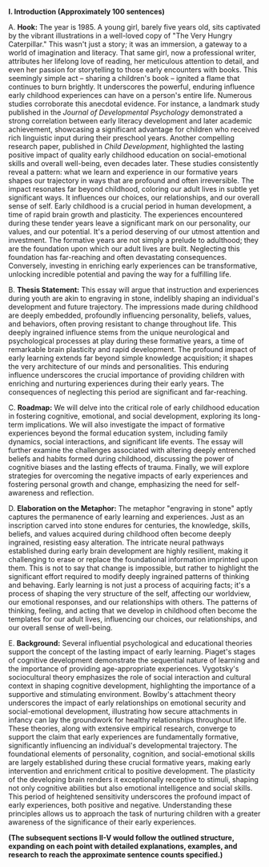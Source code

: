 **I. Introduction (Approximately 100 sentences)**

A. **Hook:**  The year is 1985.  A young girl, barely five years old, sits captivated by the vibrant illustrations in a well-loved copy of "The Very Hungry Caterpillar."  This wasn't just a story; it was an immersion, a gateway to a world of imagination and literacy.  That same girl, now a professional writer, attributes her lifelong love of reading, her meticulous attention to detail, and even her passion for storytelling to those early encounters with books.  This seemingly simple act – sharing a children's book – ignited a flame that continues to burn brightly.  It underscores the powerful, enduring influence early childhood experiences can have on a person's entire life. Numerous studies corroborate this anecdotal evidence.  For instance, a landmark study published in the *Journal of Developmental Psychology* demonstrated a strong correlation between early literacy development and later academic achievement, showcasing a significant advantage for children who received rich linguistic input during their preschool years.  Another compelling research paper, published in *Child Development*, highlighted the lasting positive impact of quality early childhood education on social-emotional skills and overall well-being, even decades later. These studies consistently reveal a pattern: what we learn and experience in our formative years shapes our trajectory in ways that are profound and often irreversible.  The impact resonates far beyond childhood, coloring our adult lives in subtle yet significant ways.  It influences our choices, our relationships, and our overall sense of self.   Early childhood is a crucial period in human development, a time of rapid brain growth and plasticity.  The experiences encountered during these tender years leave a significant mark on our personality, our values, and our potential.   It's a period deserving of our utmost attention and investment. The formative years are not simply a prelude to adulthood; they are the foundation upon which our adult lives are built. Neglecting this foundation has far-reaching and often devastating consequences.   Conversely, investing in enriching early experiences can be transformative, unlocking incredible potential and paving the way for a fulfilling life.

B. **Thesis Statement:**  This essay will argue that instruction and experiences during youth are akin to engraving in stone, indelibly shaping an individual's development and future trajectory.  The impressions made during childhood are deeply embedded, profoundly influencing personality, beliefs, values, and behaviors, often proving resistant to change throughout life.  This deeply ingrained influence stems from the unique neurological and psychological processes at play during these formative years, a time of remarkable brain plasticity and rapid development. The profound impact of early learning extends far beyond simple knowledge acquisition; it shapes the very architecture of our minds and personalities. This enduring influence underscores the crucial importance of providing children with enriching and nurturing experiences during their early years.  The consequences of neglecting this period are significant and far-reaching.


C. **Roadmap:**  We will delve into the critical role of early childhood education in fostering cognitive, emotional, and social development, exploring its long-term implications.  We will also investigate the impact of formative experiences beyond the formal education system, including family dynamics, social interactions, and significant life events.  The essay will further examine the challenges associated with altering deeply entrenched beliefs and habits formed during childhood, discussing the power of cognitive biases and the lasting effects of trauma. Finally, we will explore strategies for overcoming the negative impacts of early experiences and fostering personal growth and change, emphasizing the need for self-awareness and reflection.

D. **Elaboration on the Metaphor:** The metaphor "engraving in stone" aptly captures the permanence of early learning and experiences.  Just as an inscription carved into stone endures for centuries, the knowledge, skills, beliefs, and values acquired during childhood often become deeply ingrained, resisting easy alteration.  The intricate neural pathways established during early brain development are highly resilient, making it challenging to erase or replace the foundational information imprinted upon them.  This is not to say that change is impossible, but rather to highlight the significant effort required to modify deeply ingrained patterns of thinking and behaving.  Early learning is not just a process of acquiring facts; it's a process of shaping the very structure of the self, affecting our worldview, our emotional responses, and our relationships with others.  The patterns of thinking, feeling, and acting that we develop in childhood often become the templates for our adult lives, influencing our choices, our relationships, and our overall sense of well-being.

E. **Background:**  Several influential psychological and educational theories support the concept of the lasting impact of early learning.  Piaget's stages of cognitive development demonstrate the sequential nature of learning and the importance of providing age-appropriate experiences.  Vygotsky's sociocultural theory emphasizes the role of social interaction and cultural context in shaping cognitive development, highlighting the importance of a supportive and stimulating environment.  Bowlby's attachment theory underscores the impact of early relationships on emotional security and social-emotional development, illustrating how secure attachments in infancy can lay the groundwork for healthy relationships throughout life.  These theories, along with extensive empirical research, converge to support the claim that early experiences are fundamentally formative, significantly influencing an individual's developmental trajectory.  The foundational elements of personality, cognition, and social-emotional skills are largely established during these crucial formative years, making early intervention and enrichment critical to positive development.  The plasticity of the developing brain renders it exceptionally receptive to stimuli, shaping not only cognitive abilities but also emotional intelligence and social skills. This period of heightened sensitivity underscores the profound impact of early experiences, both positive and negative.  Understanding these principles allows us to approach the task of nurturing children with a greater awareness of the significance of their early experiences.



**(The subsequent sections II-V would follow the outlined structure, expanding on each point with detailed explanations, examples, and research to reach the approximate sentence counts specified.)**